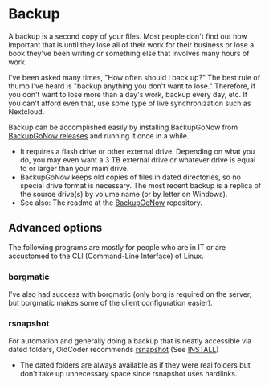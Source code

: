 # Backup

A backup is a second copy of your files. Most people don't find out how important that is until they lose all of their work for their business or lose a book they've been writing or something else that involves many hours of work.

I've been asked many times, "How often should I back up?" The best rule of thumb I've heard is "backup anything you don't want to lose." Therefore, if you don't want to lose more than a day's work, backup every day, etc. If you can't afford even that, use some type of live synchronization such as Nextcloud.

Backup can be accomplished easily by installing BackupGoNow from [BackupGoNow releases](https://github.com/poikilos/BackupGoNow/releases) and running it once in a while.
- It requires a flash drive or other external drive. Depending on what you do, you may even want a 3 TB external drive or whatever drive is equal to or larger than your main drive.
- BackupGoNow keeps old copies of files in dated directories, so no special drive format is necessary. The most recent backup is a replica of the source drive(s) by volume name (or by letter on Windows).
- See also: The readme at the [BackupGoNow](https://github.com/poikilos/BackupGoNow) repository.

## Advanced options
The following programs are mostly for people who are in IT or are
accustomed to the CLI (Command-Line Interface) of Linux.

### borgmatic
I've also had success with borgmatic (only borg is required on the server, but borgmatic makes some of the client configuration easier).

### rsnapshot
For automation and generally doing a backup that is neatly accessible via dated folders, OldCoder recommends [rsnapshot](https://github.com/rsnapshot/rsnapshot) (See [INSTALL](https://github.com/rsnapshot/rsnapshot/blob/master/INSTALL.md))
- The dated folders are always available as if they were real folders but don't take up unnecessary space since rsnapshot uses hardlinks.

